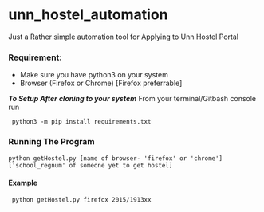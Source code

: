 # unn_hostel_automation
Just a Rather simple automation tool for Applying to Unn Hostel Portal

### Requirement: 
- Make sure you have python3 on your system
- Browser (Firefox or Chrome) [Firefox preferrable]

***To Setup After cloning to your system***
From your terminal/Gitbash console run

``` python3 -m pip install requirements.txt``` 

### Running The Program 
```python getHostel.py [name of browser- 'firefox' or 'chrome'] ['school_regnum' of someone yet to get hostel] ```
#### Example
``` python getHostel.py firefox 2015/1913xx```
